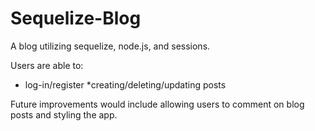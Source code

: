 # Sequelize-Blog

A blog utilizing sequelize, node.js, and sessions.

Users are able to:
* log-in/register
*creating/deleting/updating posts

Future improvements would include allowing users to comment on blog posts and styling the app.
